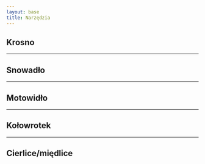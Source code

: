 ```yaml
---
layout: base
title: Narzędzia
---
```


## Krosno

***

## Snowadło

***

## Motowidło

***

## Kołowrotek

***

## Cierlice/międlice